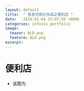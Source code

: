 ```yaml
---
layout: default
title:  " 信息可视化作品之便利店 "
date:   2018-01-04 15:07:50 +0800
categories: infovis portfolio
image:
  teaser: BLD.png
  feature: BLD.png
excerpt: 
---
```


# 便利店
 + 该图为

